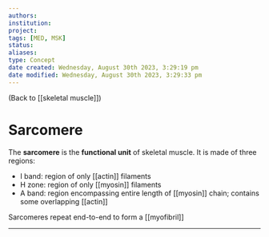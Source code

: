 ```yaml
---
authors: 
institution: 
project: 
tags: [MED, MSK]
status: 
aliases: 
type: Concept
date created: Wednesday, August 30th 2023, 3:29:19 pm
date modified: Wednesday, August 30th 2023, 3:29:33 pm
---
```


(Back to [[skeletal muscle]])

# Sarcomere

The **sarcomere** is the **functional unit** of skeletal muscle. It is made of three regions:
- I band: region of only [[actin]] filaments
- H zone: region of only [[myosin]] filaments
- A band: region encompassing entire length of [[myosin]] chain; contains some overlapping [[actin]]

Sarcomeres repeat end-to-end to form a [[myofibril]]

---
